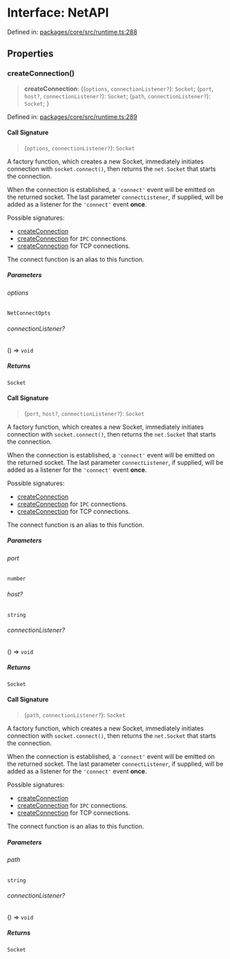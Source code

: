 # Interface: NetAPI

Defined in: [packages/core/src/runtime.ts:288](https://github.com/vdeantoni/unblessed/blob/alpha/packages/core/src/runtime.ts#L288)

## Properties

### createConnection()

> **createConnection**: \{(`options`, `connectionListener?`): `Socket`; (`port`, `host?`, `connectionListener?`): `Socket`; (`path`, `connectionListener?`): `Socket`; \}

Defined in: [packages/core/src/runtime.ts:289](https://github.com/vdeantoni/unblessed/blob/alpha/packages/core/src/runtime.ts#L289)

#### Call Signature

> (`options`, `connectionListener?`): `Socket`

A factory function, which creates a new Socket,
immediately initiates connection with `socket.connect()`,
then returns the `net.Socket` that starts the connection.

When the connection is established, a `'connect'` event will be emitted
on the returned socket. The last parameter `connectListener`, if supplied,
will be added as a listener for the `'connect'` event **once**.

Possible signatures:

- [createConnection](#createconnection)
- [createConnection](#createconnection) for `IPC` connections.
- [createConnection](#createconnection) for TCP connections.

The connect function is an alias to this function.

##### Parameters

###### options

`NetConnectOpts`

###### connectionListener?

() => `void`

##### Returns

`Socket`

#### Call Signature

> (`port`, `host?`, `connectionListener?`): `Socket`

A factory function, which creates a new Socket,
immediately initiates connection with `socket.connect()`,
then returns the `net.Socket` that starts the connection.

When the connection is established, a `'connect'` event will be emitted
on the returned socket. The last parameter `connectListener`, if supplied,
will be added as a listener for the `'connect'` event **once**.

Possible signatures:

- [createConnection](#createconnection)
- [createConnection](#createconnection) for `IPC` connections.
- [createConnection](#createconnection) for TCP connections.

The connect function is an alias to this function.

##### Parameters

###### port

`number`

###### host?

`string`

###### connectionListener?

() => `void`

##### Returns

`Socket`

#### Call Signature

> (`path`, `connectionListener?`): `Socket`

A factory function, which creates a new Socket,
immediately initiates connection with `socket.connect()`,
then returns the `net.Socket` that starts the connection.

When the connection is established, a `'connect'` event will be emitted
on the returned socket. The last parameter `connectListener`, if supplied,
will be added as a listener for the `'connect'` event **once**.

Possible signatures:

- [createConnection](#createconnection)
- [createConnection](#createconnection) for `IPC` connections.
- [createConnection](#createconnection) for TCP connections.

The connect function is an alias to this function.

##### Parameters

###### path

`string`

###### connectionListener?

() => `void`

##### Returns

`Socket`
